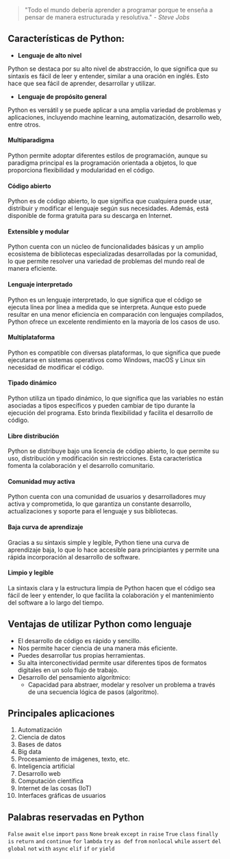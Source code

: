 > "Todo el mundo debería aprender a programar porque te enseña a pensar de manera estructurada y resolutiva." *- Steve Jobs*

## Características de Python:

- **Lenguaje de alto nivel**

Python se destaca por su alto nivel de abstracción, lo que significa que su sintaxis es fácil de leer y entender, similar a una oración en inglés. Esto hace que sea fácil de aprender, desarrollar y utilizar.

- **Lenguaje de propósito general**

Python es versátil y se puede aplicar a una amplia variedad de problemas y aplicaciones, incluyendo machine learning, automatización, desarrollo web, entre otros.

#### Multiparadigma

Python permite adoptar diferentes estilos de programación, aunque su paradigma principal es la programación orientada a objetos, lo que proporciona flexibilidad y modularidad en el código.

#### Código abierto

Python es de código abierto, lo que significa que cualquiera puede usar, distribuir y modificar el lenguaje según sus necesidades. Además, está disponible de forma gratuita para su descarga en Internet.

#### Extensible y modular
Python cuenta con un núcleo de funcionalidades básicas y un amplio ecosistema de bibliotecas especializadas desarrolladas por la comunidad, lo que permite resolver una variedad de problemas del mundo real de manera eficiente.

#### Lenguaje interpretado
Python es un lenguaje interpretado, lo que significa que el código se ejecuta línea por línea a medida que se interpreta. Aunque esto puede resultar en una menor eficiencia en comparación con lenguajes compilados, Python ofrece un excelente rendimiento en la mayoría de los casos de uso.

#### Multiplataforma
Python es compatible con diversas plataformas, lo que significa que puede ejecutarse en sistemas operativos como Windows, macOS y Linux sin necesidad de modificar el código.

#### Tipado dinámico
Python utiliza un tipado dinámico, lo que significa que las variables no están asociadas a tipos específicos y pueden cambiar de tipo durante la ejecución del programa. Esto brinda flexibilidad y facilita el desarrollo de código.

#### Libre distribución
Python se distribuye bajo una licencia de código abierto, lo que permite su uso, distribución y modificación sin restricciones. Esta característica fomenta la colaboración y el desarrollo comunitario.

#### Comunidad muy activa
Python cuenta con una comunidad de usuarios y desarrolladores muy activa y comprometida, lo que garantiza un constante desarrollo, actualizaciones y soporte para el lenguaje y sus bibliotecas.

#### Baja curva de aprendizaje
Gracias a su sintaxis simple y legible, Python tiene una curva de aprendizaje baja, lo que lo hace accesible para principiantes y permite una rápida incorporación al desarrollo de software.

#### Limpio y legible
  La sintaxis clara y la estructura limpia de Python hacen que el código sea fácil de leer y entender, lo que facilita la colaboración y el mantenimiento del software a lo largo del tiempo.

## Ventajas de utilizar Python como lenguaje
- El desarrollo de código es rápido y sencillo.
- Nos permite hacer ciencia de una manera más eficiente.
- Puedes desarrollar tus propias herramientas.
- Su alta interconectividad permite usar diferentes tipos de formatos digitales en un solo flujo de trabajo.
- Desarrollo del pensamiento algorítmico:
  - Capacidad para abstraer, modelar y resolver un problema a través de una secuencia lógica de pasos (algoritmo).

## Principales aplicaciones
1. Automatización
2. Ciencia de datos
3. Bases de datos
4. Big data
5. Procesamiento de imágenes, texto, etc.
6. Inteligencia artificial
7. Desarrollo web
8. Computación científica
9. Internet de las cosas (IoT)
10. Interfaces gráficas de usuarios

## Palabras reservadas en Python
```False``` ```await``` ```else``` ```import``` ```pass``` ```None``` ```break``` ```except``` ```in``` ```raise``` ```True``` ```class``` ```finally``` ```is``` ```return``` ```and``` ```continue``` ```for``` ```lambda``` ```try``` ```as def``` ```from``` ```nonlocal``` ```while``` ```assert``` ```del``` ```global``` ```not``` ```with``` ```async``` ```elif``` ```if``` ```or``` ```yield```
